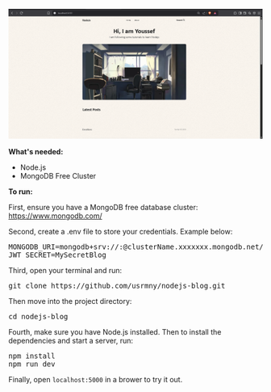 ![App Screenshot](assets/actual_pic1.png)

<b>What's needed:</b>
- Node.js
- MongoDB Free Cluster

<b>To run:</b>

First, ensure you have a MongoDB free database cluster: https://www.mongodb.com/

Second, create a .env file to store your credentials. Example below:
<pre>MONGODB_URI=mongodb+srv://<username>:<password>@clusterName.xxxxxxx.mongodb.net/blog
JWT_SECRET=MySecretBlog</pre>

Third, open your terminal and run:
<pre><bash>git clone https://github.com/usrmny/nodejs-blog.git</bash></pre>
Then move into the project directory: 
<pre><bash>cd nodejs-blog</bash></pre>

Fourth, make sure you have Node.js installed. Then to install the dependencies and start a server, run:
<pre><bash>npm install
npm run dev</bash></pre>

Finally, open `localhost:5000` in a brower to try it out.

